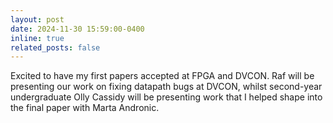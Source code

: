 ```yaml
---
layout: post
date: 2024-11-30 15:59:00-0400
inline: true
related_posts: false
---
```


Excited to have my first papers accepted at FPGA and DVCON. Raf will be presenting our work on fixing datapath bugs at DVCON, whilst second-year undergraduate Olly Cassidy will be presenting work that I helped shape into the final paper with Marta Andronic. 


